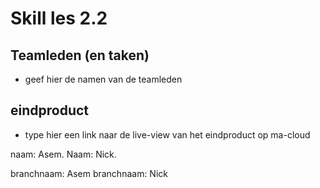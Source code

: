 # Skill les 2.2

## Teamleden (en taken)
- geef hier de namen van de teamleden

## eindproduct
- type hier een link naar de live-view van het eindproduct op ma-cloud


naam: Asem.
Naam: Nick.

branchnaam: Asem
branchnaam: Nick